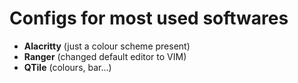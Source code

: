 # Configs for most used softwares

- __Alacritty__ (just a colour scheme present)
- __Ranger__ (changed default editor to VIM)
- __QTile__ (colours, bar...)

